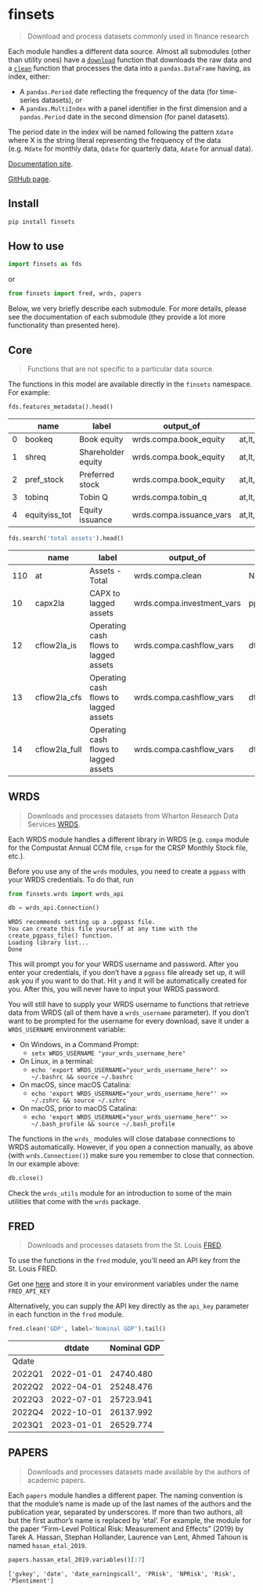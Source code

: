 # finsets

<!-- WARNING: THIS FILE WAS AUTOGENERATED! DO NOT EDIT! -->

> Download and process datasets commonly used in finance research

Each module handles a different data source. Almost all submodules
(other than utility ones) have a
[`download`](https://ionmihai.github.io/finsets/01_wrds/wrds_api.html#download)
function that downloads the raw data and a
[`clean`](https://ionmihai.github.io/finsets/01_wrds/crspm.html#clean)
function that processes the data into a `pandas.DataFrame` having, as
index, either:

- A `pandas.Period` date reflecting the frequency of the data (for
  time-series datasets), or
- A `pandas.MultiIndex` with a panel identifier in the first dimension
  and a `pandas.Period` date in the second dimension (for panel
  datasets).

The period date in the index will be named following the pattern `Xdate`
where X is the string literal representing the frequency of the data
(e.g. `Mdate` for monthly data, `Qdate` for quarterly data, `Adate` for
annual data).

[Documentation site](https://ionmihai.github.io/finsets/).

[GitHub page](https://github.com/ionmihai/finsets).

## Install

``` sh
pip install finsets
```

## How to use

``` python
import finsets as fds
```

or

``` python
from finsets import fred, wrds, papers
```

Below, we very briefly describe each submodule. For more details, please
see the documentation of each submodule (they provide a lot more
functionality than presented here).

## Core

> Functions that are not specific to a particular data source.

The functions in this model are available directly in the `finsets`
namespace. For example:

``` python
fds.features_metadata().head()
```

<div>


|     | name          | label              | output_of                | inputs                                            | inputs_generated_by |
|-----|---------------|--------------------|--------------------------|---------------------------------------------------|---------------------|
| 0   | bookeq        | Book equity        | wrds.compa.book_equity   | at,lt,seq,ceq,txditc,pstk,pstkrv,pstkl,itcb       | wrds.compa.clean    |
| 1   | shreq         | Shareholder equity | wrds.compa.book_equity   | at,lt,seq,ceq,txditc,pstk,pstkrv,pstkl,itcb       | wrds.compa.clean    |
| 2   | pref_stock    | Preferred stock    | wrds.compa.book_equity   | at,lt,seq,ceq,txditc,pstk,pstkrv,pstkl,itcb       | wrds.compa.clean    |
| 3   | tobinq        | Tobin Q            | wrds.compa.tobin_q       | at,lt,seq,ceq,txditc,pstk,pstkrv,pstkl,itcb,pr... | wrds.compa.clean    |
| 4   | equityiss_tot | Equity issuance    | wrds.compa.issuance_vars | at,lt,seq,ceq,txditc,pstk,pstkrv,pstkl,itcb,ss... | wrds.compa.clean    |

</div>

``` python
fds.search('total assets').head()
```

<div>


|     | name          | label                                 | output_of                  | inputs                | inputs_generated_by | type   |
|-----|---------------|---------------------------------------|----------------------------|-----------------------|---------------------|--------|
| 110 | at            | Assets - Total                        | wrds.compa.clean           | NaN                   | NaN                 | double |
| 10  | capx2la       | CAPX to lagged assets                 | wrds.compa.investment_vars | ppent,capx,at         | wrds.compa.clean    | NaN    |
| 12  | cflow2la_is   | Operating cash flows to lagged assets | wrds.compa.cashflow_vars   | dtdate,oancf,ib,dp,at | wrds.compa.clean    | NaN    |
| 13  | cflow2la_cfs  | Operating cash flows to lagged assets | wrds.compa.cashflow_vars   | dtdate,oancf,ib,dp,at | wrds.compa.clean    | NaN    |
| 14  | cflow2la_full | Operating cash flows to lagged assets | wrds.compa.cashflow_vars   | dtdate,oancf,ib,dp,at | wrds.compa.clean    | NaN    |

</div>

## WRDS

> Downloads and processes datasets from Wharton Research Data Services
> [WRDS](https://wrds-www.wharton.upenn.edu/).

Each WRDS module handles a different library in WRDS (e.g. `compa`
module for the Compustat Annual CCM file, `crspm` for the CRSP Monthly
Stock file, etc.).

Before you use any of the `wrds` modules, you need to create a `pgpass`
with your WRDS credentials. To do that, run

``` python
from finsets.wrds import wrds_api
```

``` python
db = wrds_api.Connection()
```

    WRDS recommends setting up a .pgpass file.
    You can create this file yourself at any time with the create_pgpass_file() function.
    Loading library list...
    Done

This will prompt you for your WRDS username and password. After you
enter your credentials, if you don’t have a `pgpass` file already set
up, it will ask you if you want to do that. Hit `y` and it will be
automatically created for you. After this, you will never have to input
your WRDS password.

You will still have to supply your WRDS username to functions that
retrieve data from WRDS (all of them have a `wrds_username` parameter).
If you don’t want to be prompted for the username for every download,
save it under a `WRDS_USERNAME` environment variable:

- On Windows, in a Command Prompt:
  - `setx WRDS_USERNAME "your_wrds_username_here"`
- On Linux, in a terminal:
  - `echo 'export WRDS_USERNAME="your_wrds_username_here"' >> ~/.bashrc && source ~/.bashrc`
- On macOS, since macOS Catalina:
  - `echo 'export WRDS_USERNAME="your_wrds_username_here"' >> ~/.zshrc && source ~/.szhrc`
- On macOS, prior to macOS Catalina:
  - `echo 'export WRDS_USERNAME="your_wrds_username_here"' >> ~/.bash_profile && source ~/.bash_profile`

The functions in the `wrds_` modules will close database connections to
WRDS automatically. However, if you open a connection manually, as above
(with `wrds.Connection()`) make sure you remember to close that
connection. In our example above:

``` python
db.close()
```

Check the `wrds_utils` module for an introduction to some of the main
utilities that come with the `wrds` package.

## FRED

> Downloads and processes datasets from the St. Louis
> [FRED](https://fred.stlouisfed.org/).

To use the functions in the `fred` module, you’ll need an API key from
the St. Louis FRED.

Get one [here](https://fred.stlouisfed.org/docs/api/api_key.html) and
store it in your environment variables under the name `FRED_API_KEY`

Alternatively, you can supply the API key directly as the `api_key`
parameter in each function in the `fred` module.

``` python
fred.clean('GDP', label='Nominal GDP').tail()
```

<div>


|        | dtdate     | Nominal GDP |
|--------|------------|-------------|
| Qdate  |            |             |
| 2022Q1 | 2022-01-01 | 24740.480   |
| 2022Q2 | 2022-04-01 | 25248.476   |
| 2022Q3 | 2022-07-01 | 25723.941   |
| 2022Q4 | 2022-10-01 | 26137.992   |
| 2023Q1 | 2023-01-01 | 26529.774   |

</div>

## PAPERS

> Downloads and processes datasets made available by the authors of
> academic papers.

Each `papers` module handles a different paper. The naming convention is
that the module’s name is made up of the last names of the authors and
the publication year, separated by underscores. If more than two
authors, all but the first author’s name is replaced by ‘etal’. For
example, the module for the paper “Firm-Level Political Risk:
Measurement and Effects” (2019) by Tarek A. Hassan, Stephan Hollander,
Laurence van Lent, Ahmed Tahoun is named `hasan_etal_2019`.

``` python
papers.hassan_etal_2019.variables()[:7]
```

    ['gvkey', 'date', 'date_earningscall', 'PRisk', 'NPRisk', 'Risk', 'PSentiment']
